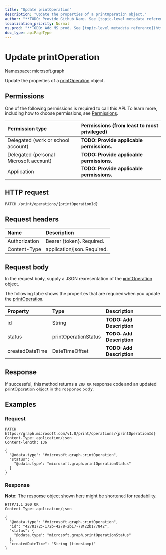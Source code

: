 ```yaml
---
title: "Update printOperation"
description: "Update the properties of a printOperation object."
author: "**TODO: Provide Github Name. See [topic-level metadata reference](https://msgo.azurewebsites.net/add/document/guidelines/metadata.html#topic-level-metadata)**"
localization_priority: Normal
ms.prod: "**TODO: Add MS prod. See [topic-level metadata reference](https://msgo.azurewebsites.net/add/document/guidelines/metadata.html#topic-level-metadata)**"
doc_type: apiPageType
---
```


# Update printOperation
Namespace: microsoft.graph

Update the properties of a [printOperation](../resources/printoperation.md) object.

## Permissions
One of the following permissions is required to call this API. To learn more, including how to choose permissions, see [Permissions](/graph/permissions-reference).

|Permission type|Permissions (from least to most privileged)|
|:---|:---|
|Delegated (work or school account)|**TODO: Provide applicable permissions.**|
|Delegated (personal Microsoft account)|**TODO: Provide applicable permissions.**|
|Application|**TODO: Provide applicable permissions.**|

## HTTP request

<!-- {
  "blockType": "ignored"
}
-->
``` http
PATCH /print/operations/{printOperationId}
```

## Request headers
|Name|Description|
|:---|:---|
|Authorization|Bearer {token}. Required.|
|Content-Type|application/json. Required.|

## Request body
In the request body, supply a JSON representation of the [printOperation](../resources/printoperation.md) object.

The following table shows the properties that are required when you update the [printOperation](../resources/printoperation.md).

|Property|Type|Description|
|:---|:---|:---|
|id|String|**TODO: Add Description**|
|status|[printOperationStatus](../resources/printoperationstatus.md)|**TODO: Add Description**|
|createdDateTime|DateTimeOffset|**TODO: Add Description**|



## Response

If successful, this method returns a `200 OK` response code and an updated [printOperation](../resources/printoperation.md) object in the response body.

## Examples

### Request
<!-- {
  "blockType": "request",
  "name": "update_printoperation"
}
-->
``` http
PATCH https://graph.microsoft.com/v1.0/print/operations/{printOperationId}
Content-Type: application/json
Content-length: 136

{
  "@odata.type": "#microsoft.graph.printOperation",
  "status": {
    "@odata.type": "microsoft.graph.printOperationStatus"
  }
}
```


### Response
**Note:** The response object shown here might be shortened for readability.
<!-- {
  "blockType": "response",
  "truncated": true
}
-->
``` http
HTTP/1.1 200 OK
Content-Type: application/json

{
  "@odata.type": "#microsoft.graph.printOperation",
  "id": "4278172b-172b-4278-2b17-78422b177842",
  "status": {
    "@odata.type": "microsoft.graph.printOperationStatus"
  },
  "createdDateTime": "String (timestamp)"
}
```

